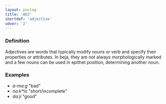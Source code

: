 ```yaml
---
layout: postag
title: 'ADJ'
shortdef: 'adjective'
udver: '2'
---
```


### Definition

Adjectives are words that typically modify nouns or verb and specify their properties or attributes.
In beja, they are not always morphologically marked and a few nouns can be used in epithet position, determining another noun.

### Examples

- _a-maːg_ "bad"
- _naːkʷis_ "short/incomplete"
- _daːji_ "good"
<!-- Interlanguage links updated Po lis 14 15:34:28 CET 2022 -->
